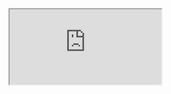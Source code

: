 <iframe src="https://docs.google.com/document/d/1bQcOoDSe0sLKoz8s6iaXK64H3Vkmf4m10_SlonMoGoM/pub?embedded=true"></iframe>
